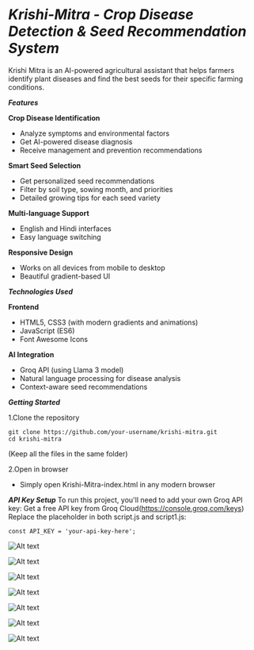 # _Krishi-Mitra - Crop Disease Detection & Seed Recommendation System_

Krishi Mitra is an AI-powered agricultural assistant that helps farmers identify plant diseases and find the best seeds for their specific farming conditions. 

_**Features**_ 

**Crop Disease Identification**
- Analyze symptoms and environmental factors
- Get AI-powered disease diagnosis
- Receive management and prevention recommendations


**Smart Seed Selection** 
- Get personalized seed recommendations
- Filter by soil type, sowing month, and priorities
- Detailed growing tips for each seed variety

**Multi-language Support** 
- English and Hindi interfaces
- Easy language switching

**Responsive Design** 
- Works on all devices from mobile to desktop
- Beautiful gradient-based UI


_**Technologies Used**_

**Frontend**
- HTML5, CSS3 (with modern gradients and animations)
- JavaScript (ES6)
- Font Awesome Icons

**AI Integration**

- Groq API (using Llama 3 model)
- Natural language processing for disease analysis
- Context-aware seed recommendations



_**Getting Started**_

1.Clone the repository
```
git clone https://github.com/your-username/krishi-mitra.git
cd krishi-mitra
```
(Keep all the files in the same folder)

2.Open in browser
- Simply open Krishi-Mitra-index.html in any modern browser



**_API Key Setup_** 
To run this project, you'll need to add your own Groq API key:
Get a free API key from Groq Cloud(https://console.groq.com/keys)
Replace the placeholder in both script.js and script1.js:

```
const API_KEY = 'your-api-key-here';
```



![Alt text](https://github.com/user-attachments/assets/558fd63f-8d70-4131-ae24-1330cef58bac)


![Alt text](https://github.com/user-attachments/assets/bcf31754-ea36-4de5-8713-f564738b45ec)


![Alt text](https://github.com/user-attachments/assets/118285a9-9ba5-400b-adfb-2ffc8fba656a)

![Alt text](https://github.com/user-attachments/assets/3a0e7b33-a110-4bc2-981e-47659b75de81)

![Alt text](https://github.com/user-attachments/assets/c4c26034-659d-4f37-a8e3-84e0ecf2b6bd)

![Alt text](https://github.com/user-attachments/assets/1e7f423e-cfec-4cfc-9b78-b1620d798c73)

![Alt text](https://github.com/user-attachments/assets/5ee819d0-9780-4f60-a11c-75fdf9c9b8fe)


